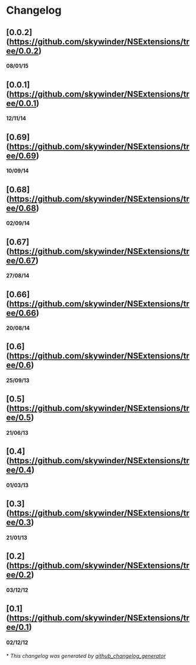 # Changelog

## [0.0.2] (https://github.com/skywinder/NSExtensions/tree/0.0.2)
#### 08/01/15
## [0.0.1] (https://github.com/skywinder/NSExtensions/tree/0.0.1)
#### 12/11/14
## [0.69] (https://github.com/skywinder/NSExtensions/tree/0.69)
#### 10/09/14
## [0.68] (https://github.com/skywinder/NSExtensions/tree/0.68)
#### 02/09/14
## [0.67] (https://github.com/skywinder/NSExtensions/tree/0.67)
#### 27/08/14
## [0.66] (https://github.com/skywinder/NSExtensions/tree/0.66)
#### 20/08/14
## [0.6] (https://github.com/skywinder/NSExtensions/tree/0.6)
#### 25/09/13
## [0.5] (https://github.com/skywinder/NSExtensions/tree/0.5)
#### 21/06/13
## [0.4] (https://github.com/skywinder/NSExtensions/tree/0.4)
#### 01/03/13
## [0.3] (https://github.com/skywinder/NSExtensions/tree/0.3)
#### 21/01/13
## [0.2] (https://github.com/skywinder/NSExtensions/tree/0.2)
#### 03/12/12
## [0.1] (https://github.com/skywinder/NSExtensions/tree/0.1)
#### 02/12/12


\* *This changelog was generated by [github_changelog_generator](https://github.com/skywinder/Github-Changelog-Generator)*